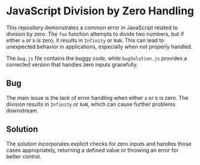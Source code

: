 # JavaScript Division by Zero Handling

This repository demonstrates a common error in JavaScript related to division by zero. The `foo` function attempts to divide two numbers, but if either `a` or `b` is zero, it results in `Infinity` or `NaN`. This can lead to unexpected behavior in applications, especially when not properly handled.

The `bug.js` file contains the buggy code, while `bugSolution.js` provides a corrected version that handles zero inputs gracefully.

## Bug

The main issue is the lack of error handling when either `a` or `b` is zero. The division results in `Infinity` or `NaN`, which can cause further problems downstream.

## Solution

The solution incorporates explicit checks for zero inputs and handles those cases appropriately, returning a defined value or throwing an error for better control.